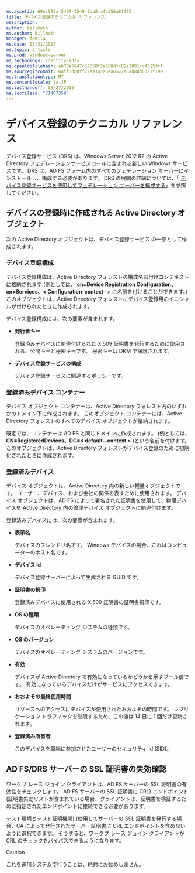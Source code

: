 ```yaml
---
ms.assetid: 69ec592a-5499-4249-8ba0-afa356a8ff75
title: デバイス登録のテクニカル リファレンス
description: ''
author: billmath
ms.author: billmath
manager: femila
ms.date: 05/31/2017
ms.topic: article
ms.prod: windows-server
ms.technology: identity-adfs
ms.openlocfilehash: ab78a5847c52650f2a608dfc89e2001cc43153ff
ms.sourcegitcommit: 6aff3d88ff22ea141a6ea6572a5ad8dd6321f199
ms.translationtype: MT
ms.contentlocale: ja-JP
ms.lasthandoff: 09/27/2019
ms.locfileid: "71407359"
---
```

# <a name="device-registration-technical-reference"></a>デバイス登録のテクニカル リファレンス
デバイス登録サービス \(DRS\) は、Windows Server 2012 R2 の Active Directory フェデレーションサービスロールに含まれる新しい Windows サービスです。  DRS は、AD FS ファーム内のすべてのフェデレーション サーバーにインストールし、構成する必要があります。  DRS の展開の詳細については、「 [デバイス登録サービスを使用してフェデレーション サーバーを構成する](https://technet.microsoft.com/library/dn486831.aspx)」を参照してください。  
  
## <a name="active-directory-objects-created-when-a-device-is-registered"></a>デバイスの登録時に作成される Active Directory オブジェクト  
次の Active Directory オブジェクトは、デバイス登録サービス の一部として作成されます。  
  
### <a name="device-registration-configuration"></a>デバイス登録構成  
デバイス登録構成は、Active Directory フォレストの構成名前付けコンテキストに格納されます \(例としては、 **cn\=Device Registration Configuration、cn\=Services、< Configuration\-context\-** > に名前を付けることができます。\) このオブジェクトは、Active Directory フォレストにデバイス登録用のイニシャルが付けられたときに作成されます。  
  
デバイス登録構成には、次の要素が含まれます。  
  
-   **発行者キー**  
  
    登録済みデバイスに関連付けられた X.509 証明書を発行するために使用される、公開キーと秘密キーです。  秘密キーは DKM で保護されます。  
  
-   **デバイス登録サービスの構成**  
  
    デバイス登録サービスに関連するポリシーです。  
  
### <a name="registered-devices-container"></a>登録済みデバイス コンテナー  
デバイス オブジェクト コンテナーは、Active Directory フォレスト内のいずれかのドメイン下に作成されます。  このオブジェクト コンテナーには、Active Directory フォレストのすべてのデバイス オブジェクトが格納されます。  
  
既定では、コンテナーは AD FS と同じドメインに作成されます。  \(例としては、 **CN\=RegisteredDevices、DC\=< default\-\-context >** \)という名前を付けます。このオブジェクトは、Active Directory フォレストがデバイス登録のために初期化されたときに作成されます。  
  
### <a name="registered-devices"></a>登録済みデバイス  
デバイス オブジェクトは、Active Directory 内の新しい軽量オブジェクトです。  ユーザー、デバイス、および会社の関係を表すために使用されます。  デバイス オブジェクトは、AD FS によって署名された証明書を使用して、物理デバイスを Active Directory 内の論理デバイス オブジェクトに関連付けます。  
  
登録済みデバイスには、次の要素が含まれます。  
  
-   **表示名**  
  
    デバイスのフレンドリ名です。  Windows デバイスの場合、これはコンピューターのホスト名です。  
  
-   **デバイス Id**  
  
    デバイス登録サーバーによって生成される GUID です。  
  
-   **証明書の拇印**  
  
    登録済みデバイスに使用される X.509 証明書の証明書拇印です。  
  
-   **OS の種類**  
  
    デバイスのオペレーティング システムの種類です。  
  
-   **OS のバージョン**  
  
    デバイスのオペレーティング システムのバージョンです。  
  
-   **有効**  
  
    デバイスが Active Directory で有効になっているかどうかを示すブール値です。  有効になっているデバイスだけがサービスにアクセスできます。  
  
-   **おおよその最終使用時間**  
  
    リソースへのアクセスにデバイスが使用されたおおよその時間です。  レプリケーション トラフィックを制限するため、この値は 14 日に 1 回だけ更新されます。  
  
-   **登録済み所有者**  
  
    このデバイスを職場に参加させたユーザーのセキュリティ Id \(SID\)。  
  
## <a name="ad-fsdrs-server-ssl-certificate-revocation-checking"></a>AD FS\/DRS サーバーの SSL 証明書の失効確認  
ワークプ レース ジョイン クライアントは、AD FS サーバーの SSL 証明書の有効性をチェックします。  AD FS サーバーの SSL 証明書に CRL\) エンドポイント \(証明書失効リストが含まれている場合、クライアントは、証明書を検証するために指定されたエンドポイントに接続できる必要があります。  
  
テスト環境とテスト証明機関\) \(使用してサーバーの SSL 証明書を発行する場合、CA によって発行されたサーバー証明書に CRL エンドポイントを含めないように選択できます。  そうすると、ワークプ レース ジョイン クライアントが CRL のチェックをバイパスできるようになります。  
  
> [!CAUTION]  
> これを運用システムで行うことは、絶対にお勧めしません。  
  

